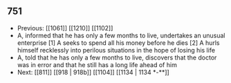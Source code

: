 ## 751
- Previous: [[1061]] [[1210]] [[1102]] 
- A, informed that he has only a few months to live, undertakes an unusual enterprise [1] A seeks to spend all his money before he dies [2] A hurls himself recklessly into perilous situations in the hope of losing his life
- A, told that he has only a few months to live, discovers that the doctor was in error and that he still has a long life ahead of him
- Next: [[811]] [[918 | 918b]] [[1104]] [[1134 | 1134 *-**]] 

